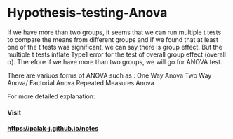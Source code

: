 # Hypothesis-testing-Anova

If we have more than two groups, it seems that we can run multiple t tests to compare the means from different groups and if we found that at least one of the t tests was significant, we can say there is group effect. But the multiple t tests inflate Type1 error for the test of overall group effect (overall α).
Therefore if we have more than two groups, we will go for ANOVA test.

There are variuos forms of ANOVA such as :
One Way Anova
Two Way Anova/ Factorial Anova
Repeated Measures Anova



For more detailed explanation:
#### Visit
#### https://palak-j.github.io/notes
